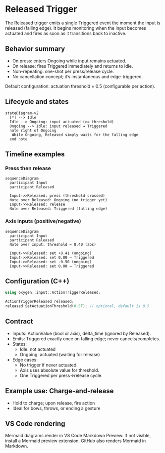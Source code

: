 # Released Trigger

The Released trigger emits a single Triggered event the moment the input is
released (falling edge). It begins monitoring when the input becomes actuated
and fires as soon as it transitions back to inactive.

## Behavior summary

- On press: enters Ongoing while input remains actuated.
- On release: fires Triggered immediately and returns to Idle.
- Non-repeating: one-shot per press/release cycle.
- No cancellation concept; it’s instantaneous and edge-triggered.

Default configuration: actuation threshold = 0.5 (configurable per action).

## Lifecycle and states

```mermaid
stateDiagram-v2
  [*] --> Idle
  Idle --> Ongoing: input actuated (>= threshold)
  Ongoing --> Idle: input released → Triggered
  note right of Ongoing
   While Ongoing, Released simply waits for the falling edge
  end note
```

## Timeline examples

### Press then release

```mermaid
sequenceDiagram
  participant Input
  participant Released

  Input->>Released: press (threshold crossed)
  Note over Released: Ongoing (no trigger yet)
  Input->>Released: release
  Note over Released: Triggered (falling edge)
```

### Axis inputs (positive/negative)

```mermaid
sequenceDiagram
  participant Input
  participant Released
  Note over Input: threshold = 0.40 (abs)

  Input->>Released: set +0.41 (ongoing)
  Input->>Released: set 0.00 → Triggered
  Input->>Released: set -0.50 (ongoing)
  Input->>Released: set 0.00 → Triggered
```

## Configuration (C++)

```cpp
using oxygen::input::ActionTriggerReleased;

ActionTriggerReleased released;
released.SetActuationThreshold(0.5F); // optional, default is 0.5
```

## Contract

- Inputs: ActionValue (bool or axis), delta_time (ignored by Released).
- Emits: Triggered exactly once on falling edge; never cancels/completes.
- States:
  - Idle: not actuated
  - Ongoing: actuated (waiting for release)
- Edge cases:
  - No trigger if never actuated.
  - Axis uses absolute value for threshold.
  - One Triggered per press→release cycle.

## Example use: Charge-and-release

- Hold to charge; upon release, fire action
- Ideal for bows, throws, or ending a gesture

## VS Code rendering

Mermaid diagrams render in VS Code Markdown Preview. If not visible, install a
Mermaid preview extension. GitHub also renders Mermaid in Markdown.
